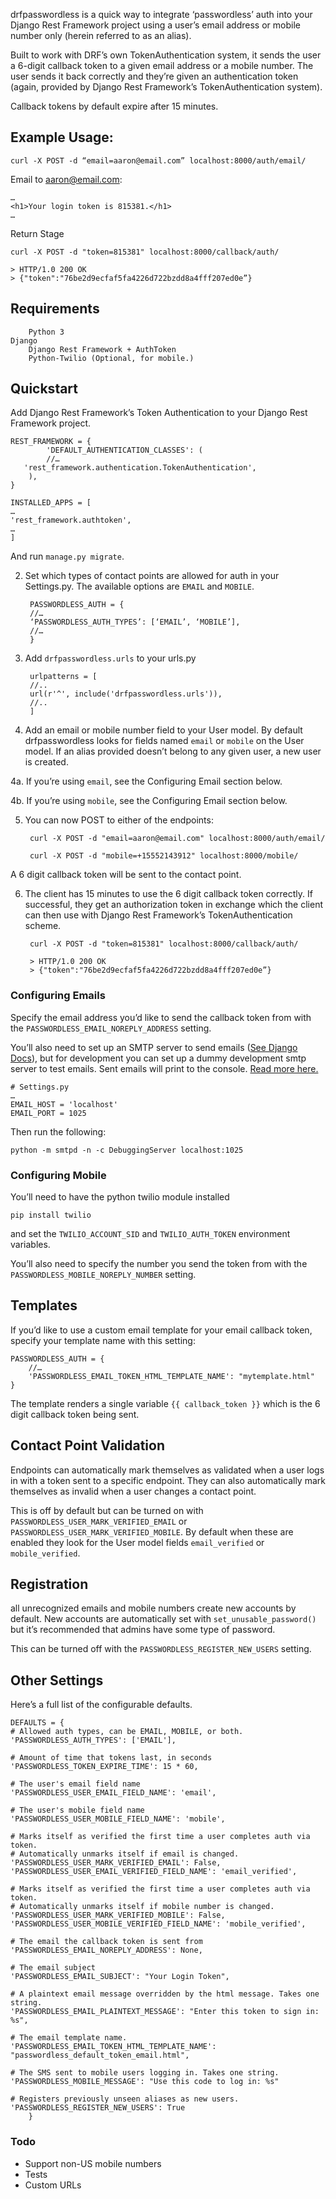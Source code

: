 drfpasswordless is a quick way to integrate ‘passwordless’ auth into your Django Rest Framework project using a user’s email address or mobile number only (herein referred to as an alias).

Built to work with DRF’s own TokenAuthentication system, it sends the user a 6-digit callback token to a given email address or a mobile number. The user sends it back correctly and they’re given an authentication token (again, provided by Django Rest Framework’s TokenAuthentication system).

Callback tokens by default expire after 15 minutes.

## Example Usage:

	curl -X POST -d “email=aaron@email.com” localhost:8000/auth/email/


Email to aaron@email.com:

	…
	<h1>Your login token is 815381.</h1>
	…

Return Stage

	curl -X POST -d "token=815381" localhost:8000/callback/auth/

	> HTTP/1.0 200 OK
	> {"token":"76be2d9ecfaf5fa4226d722bzdd8a4fff207ed0e”}

## Requirements

		Python 3
    Django
		Django Rest Framework + AuthToken
		Python-Twilio (Optional, for mobile.)

## Quickstart
Add Django Rest Framework’s Token Authentication to your Django Rest Framework project.

	REST_FRAMEWORK = {
			'DEFAULT_AUTHENTICATION_CLASSES': (
			//…
	   'rest_framework.authentication.TokenAuthentication',
	    ),
	}

	INSTALLED_APPS = [
    …
    'rest_framework.authtoken',
    …
	]

And run `manage.py migrate`.

2. Set which types of contact points are allowed for auth in your Settings.py. The available options are `EMAIL` and `MOBILE`.

		PASSWORDLESS_AUTH = {
	    //…
	    ‘PASSWORDLESS_AUTH_TYPES’: [‘EMAIL’, ‘MOBILE’],
	    //…
		}

3. Add `drfpasswordless.urls` to your urls.py

		urlpatterns = [
		//..
		url(r'^', include('drfpasswordless.urls')),
		//..
		]

4. Add an email or mobile number field to your User model. By default drfpasswordless looks for fields named `email` or `mobile` on the User model. If an alias provided doesn’t belong to any given user, a new user is created.

4a. If you’re using `email`, see the Configuring Email section below.

4b. If you’re using `mobile`, see the Configuring Email section below.

5. You can now POST to either of the endpoints:

		curl -X POST -d "email=aaron@email.com" localhost:8000/auth/email/

		curl -X POST -d "mobile=+15552143912" localhost:8000/mobile/

A 6 digit callback token will be sent to the contact point.

6. The client has 15 minutes to use the 6 digit callback token correctly. If successful, they get an authorization token in exchange which the client can then use with Django Rest Framework’s TokenAuthentication scheme.

		curl -X POST -d "token=815381" localhost:8000/callback/auth/

		> HTTP/1.0 200 OK
		> {"token":"76be2d9ecfaf5fa4226d722bzdd8a4fff207ed0e”}

### Configuring Emails
Specify the email address you’d like to send the callback token from with the `PASSWORDLESS_EMAIL_NOREPLY_ADDRESS` setting.

You’ll also need to set up an SMTP server to send emails ([See Django Docs](https://docs.djangoproject.com/en/1.10/topics/email/)), but for development you can set up a dummy development smtp server to test emails. Sent emails will print to the console. [Read more here.](https://docs.djangoproject.com/en/1.10/topics/email/#configuring-email-for-development)

	# Settings.py
	…
	EMAIL_HOST = 'localhost'
	EMAIL_PORT = 1025

Then run the following:

	python -m smtpd -n -c DebuggingServer localhost:1025

### Configuring Mobile
You’ll need to have the python twilio module installed

    pip install twilio

and set the `TWILIO_ACCOUNT_SID` and `TWILIO_AUTH_TOKEN` environment variables.

You’ll also need to specify the number you send the token from with the `PASSWORDLESS_MOBILE_NOREPLY_NUMBER` setting.

## Templates
If you’d like to use a custom email template for your email callback token, specify your template name with this setting:

	PASSWORDLESS_AUTH = {
		//…
		'PASSWORDLESS_EMAIL_TOKEN_HTML_TEMPLATE_NAME': "mytemplate.html"
	}

The template renders a single variable `{{ callback_token }}` which is the 6 digit callback token being sent.

## Contact Point Validation
Endpoints can automatically mark themselves as validated when a user logs in with a token sent to a specific endpoint. They can also automatically mark themselves as invalid when a user changes a contact point.

This is off by default but can be turned on with `PASSWORDLESS_USER_MARK_VERIFIED_EMAIL` or `PASSWORDLESS_USER_MARK_VERIFIED_MOBILE`. By default when these are enabled they look for the User model fields `email_verified` or `mobile_verified`.

## Registration
all unrecognized emails and mobile numbers create new accounts by default. New accounts are automatically set with `set_unusable_password()` but it’s recommended that admins have some type of password.

This can be turned off with the `PASSWORDLESS_REGISTER_NEW_USERS` setting.

## Other Settings
Here’s a full list of the configurable defaults.

	DEFAULTS = {
    # Allowed auth types, can be EMAIL, MOBILE, or both.
    'PASSWORDLESS_AUTH_TYPES': ['EMAIL'],

    # Amount of time that tokens last, in seconds
    'PASSWORDLESS_TOKEN_EXPIRE_TIME': 15 * 60,

    # The user's email field name
    'PASSWORDLESS_USER_EMAIL_FIELD_NAME': 'email',

    # The user's mobile field name
    'PASSWORDLESS_USER_MOBILE_FIELD_NAME': 'mobile',

    # Marks itself as verified the first time a user completes auth via token.
    # Automatically unmarks itself if email is changed.
    'PASSWORDLESS_USER_MARK_VERIFIED_EMAIL': False,
    'PASSWORDLESS_USER_EMAIL_VERIFIED_FIELD_NAME': 'email_verified',

    # Marks itself as verified the first time a user completes auth via token.
    # Automatically unmarks itself if mobile number is changed.
    'PASSWORDLESS_USER_MARK_VERIFIED_MOBILE': False,
    'PASSWORDLESS_USER_MOBILE_VERIFIED_FIELD_NAME': 'mobile_verified',

    # The email the callback token is sent from
    'PASSWORDLESS_EMAIL_NOREPLY_ADDRESS': None,

    # The email subject
    'PASSWORDLESS_EMAIL_SUBJECT': "Your Login Token",

    # A plaintext email message overridden by the html message. Takes one string.
    'PASSWORDLESS_EMAIL_PLAINTEXT_MESSAGE': "Enter this token to sign in: %s",

    # The email template name.
    'PASSWORDLESS_EMAIL_TOKEN_HTML_TEMPLATE_NAME': "passwordless_default_token_email.html",

    # The SMS sent to mobile users logging in. Takes one string.
    'PASSWORDLESS_MOBILE_MESSAGE': "Use this code to log in: %s"

    # Registers previously unseen aliases as new users.
    'PASSWORDLESS_REGISTER_NEW_USERS': True
		}


### Todo
- Support non-US mobile numbers
- Tests
- Custom URLs
